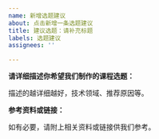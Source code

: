 ```yaml
---
name: 新增选题建议
about: 点击新增一条选题建议
title: 建议选题：请补充标题
labels: 选题建议
assignees: ''

---
```


**请详细描述你希望我们制作的课程选题：**

描述的越详细越好，技术领域、推荐原因等。


**参考资料或链接：**

如有必要，请附上相关资料或链接供我们参考。
